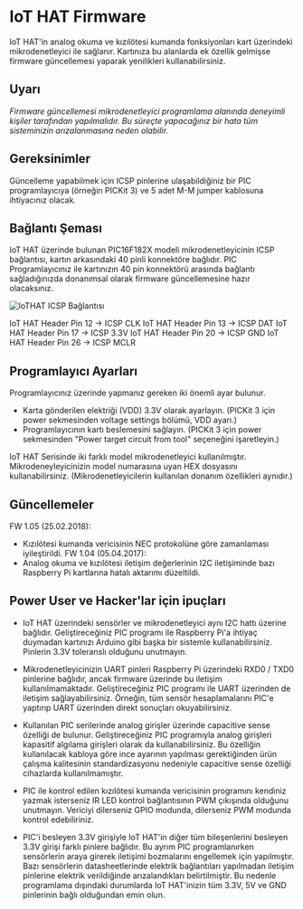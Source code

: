 # IoT HAT Firmware
IoT HAT'in analog okuma ve kızılötesi kumanda fonksiyonları kart üzerindeki mikrodenetleyici ile sağlanır. Kartınıza bu alanlarda ek özellik gelmişse firmware güncellemesi yaparak yenilikleri kullanabilirsiniz.

## Uyarı
_Firmware güncellemesi mikrodenetleyici programlama alanında deneyimli kişiler tarafından yapılmalıdır. Bu süreçte yapacağınız bir hata tüm sisteminizin arızalanmasına neden olabilir._

## Gereksinimler
Güncelleme yapabilmek için ICSP pinlerine ulaşabildiğiniz bir PIC programlayıcıya (örneğin PICKit 3) ve 5 adet M-M jumper kablosuna ihtiyacınız olacak.

## Bağlantı Şeması
IoT HAT üzerinde bulunan PIC16F182X modeli mikrodenetleyicinin ICSP bağlantısı, kartın arkasındaki 40 pinli konnektöre bağlıdır. PIC Programlayıcınız ile kartınızın 40 pin konnektörü arasında bağlantı sağladığınızda donanımsal olarak firmware güncellemesine hazır olacaksınız.

![IoTHAT ICSP Bağlantısı](https://turta.io/githubimg/IoTHAT_ICSP.png)

IoT HAT Header Pin 12 -> ICSP CLK
IoT HAT Header Pin 13 -> ICSP DAT
IoT HAT Header Pin 17 -> ICSP 3.3V
IoT HAT Header Pin 20 -> ICSP GND
IoT HAT Header Pin 26 -> ICSP MCLR

## Programlayıcı Ayarları
Programlayıcınız üzerinde yapmanız gereken iki önemli ayar bulunur.
- Karta gönderilen elektriği (VDD) 3.3V olarak ayarlayın. (PICKit 3 için power sekmesinden voltage settings bölümü, VDD ayarı.)
- Programlayıcının kartı beslemesini sağlayın. (PICKit 3 için power sekmesinden "Power target circuit from tool" seçeneğini işaretleyin.)

IoT HAT Serisinde iki farklı model mikrodenetleyici kullanılmıştır. Mikrodeneyleyicinizin model numarasına uyan HEX dosyasını kullanabilirsiniz. (Mikrodenetleyicilerin kullanılan donanım özellikleri aynıdır.)

## Güncellemeler
FW 1.05 (25.02.2018):
- Kızılötesi kumanda vericisinin NEC protokolüne göre zamanlaması iyileştirildi.
FW 1.04 (05.04.2017):
- Analog okuma ve kızılötesi iletişim değerlerinin I2C iletişiminde bazı Raspberry Pi kartlarına hatalı aktarımı düzeltildi.

## Power User ve Hacker'lar için ipuçları
- IoT HAT üzerindeki sensörler ve mikrodenetleyici aynı I2C hattı üzerine bağlıdır. Geliştireceğiniz PIC programı ile Raspberry Pi'a ihtiyaç duymadan kartınızı Arduino gibi başka bir sistemle kullanabilirsiniz. Pinlerin 3.3V toleranslı olduğunu unutmayın.

- Mikrodenetleyicinizin UART pinleri Raspberry Pi üzerindeki RXD0 / TXD0 pinlerine bağlıdır, ancak firmware üzerinde bu iletişim kullanılmamaktadır. Geliştireceğiniz PIC programı ile UART üzerinden de iletişim sağlayabilirsiniz. Örneğin, tüm sensör hesaplamalarını PIC'e yaptırıp UART üzerinden direkt sonuçları okuyabilirsiniz.

- Kullanılan PIC serilerinde analog girişler üzerinde capacitive sense özelliği de bulunur. Geliştireceğiniz PIC programıyla analog girişleri kapasitif algılama girişleri olarak da kullanabilirsiniz. Bu özelliğin kullanılacak kabloya göre ince ayarının yapılması gerektiğinden ürün çalışma kalitesinin standardizasyonu nedeniyle capacitive sense özelliği cihazlarda kullanılmamıştır.

- PIC ile kontrol edilen kızılötesi kumanda vericisinin programını kendiniz yazmak isterseniz IR LED kontrol bağlantısının PWM çıkışında olduğunu unutmayın. Vericiyi dilerseniz GPIO modunda, dilerseniz PWM modunda kontrol edebiliriniz.

- PIC'i besleyen 3.3V girişiyle IoT HAT'in diğer tüm bileşenlerini besleyen 3.3V girişi farklı pinlere bağlıdır. Bu ayrım PIC programlanırken sensörlerin araya girerek iletişimi bozmalarını engellemek için yapılmıştır. Bazı sensörlerin datasheetlerinde elektrik bağlantıları yapılmadan iletişim pinlerine elektrik verildiğinde arızalandıkları belirtilmiştir. Bu nedenle programlama dışındaki durumlarda IoT HAT'inizin tüm 3.3V, 5V ve GND pinlerinin bağlı olduğundan emin olun.

